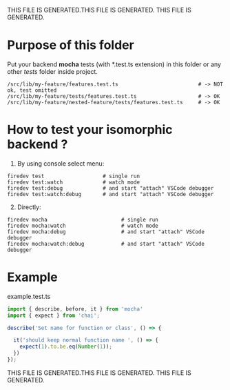 THIS FILE IS GENERATED.THIS FILE IS GENERATED. THIS FILE IS GENERATED.

# Purpose of this folder
Put your backend **mocha** tests (with *.test.ts extension) in this folder or any other *tests*
folder inside project.

```
/src/lib/my-feature/features.test.ts                          # -> NOT ok, test omitted
/src/lib/my-feature/tests/features.test.ts                    # -> OK
/src/lib/my-feature/nested-feature/tests/features.test.ts     # -> OK
```


# How to test your isomorphic backend ?

1. By using console select menu:
```
firedev test                   # single run
firedev test:watch             # watch mode
firedev test:debug             # and start "attach" VSCode debugger
firedev test:watch:debug       # and start "attach" VSCode debugger
```

2. Directly:
```
firedev mocha                        # single run
firedev mocha:watch                  # watch mode
firedev mocha:debug                  # and start "attach" VSCode debugger
firedev mocha:watch:debug            # and start "attach" VSCode debugger
```

# Example
example.test.ts
```ts
import { describe, before, it } from 'mocha'
import { expect } from 'chai';

describe('Set name for function or class', () => {

  it('should keep normal function name ', () => {
    expect(1).to.be.eq(Number(1));
  })
});
```

THIS FILE IS GENERATED.THIS FILE IS GENERATED. THIS FILE IS GENERATED.

          